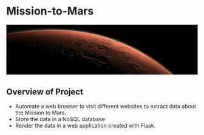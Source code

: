 # Mission-to-Mars
![](image/mars.PNG)

## Overview of Project
- Automate a web browser to visit different websites to extract data about the Mission to Mars.
- Store the data in a NoSQL database 
- Render the data in a web application created with Flask. 
